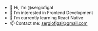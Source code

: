 - 👋 Hi, I’m @sergiofigal
- 👀 I’m interested in Frontend Development
- 🌱 I’m currently learning React Native
- 📫 Contact me:
        sergiofigal@gmail.com

<!---
sergiofigal/sergiofigal is a ✨ special ✨ repository because its `README.md` (this file) appears on your GitHub profile.
You can click the Preview link to take a look at your changes.
--->
